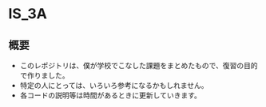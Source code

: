 # IS_3A

## 概要

- このレポジトリは、僕が学校でこなした課題をまとめたもので、復習の目的で作りました。
- 特定の人にとっては、いろいろ参考になるかもしれません。
- 各コードの説明等は時間があるときに更新していきます。 

## 


